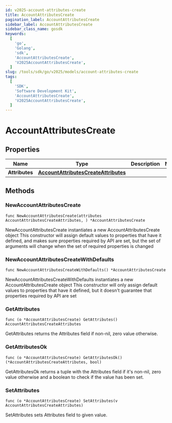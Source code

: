 ```yaml
---
id: v2025-account-attributes-create
title: AccountAttributesCreate
pagination_label: AccountAttributesCreate
sidebar_label: AccountAttributesCreate
sidebar_class_name: gosdk
keywords:
  [
    'go',
    'Golang',
    'sdk',
    'AccountAttributesCreate',
    'V2025AccountAttributesCreate',
  ]
slug: /tools/sdk/go/v2025/models/account-attributes-create
tags:
  [
    'SDK',
    'Software Development Kit',
    'AccountAttributesCreate',
    'V2025AccountAttributesCreate',
  ]
---
```


# AccountAttributesCreate

## Properties

| Name | Type | Description | Notes |
| --- | --- | --- | --- |
| **Attributes** | [**AccountAttributesCreateAttributes**](account-attributes-create-attributes) |  |

## Methods

### NewAccountAttributesCreate

`func NewAccountAttributesCreate(attributes AccountAttributesCreateAttributes, ) *AccountAttributesCreate`

NewAccountAttributesCreate instantiates a new AccountAttributesCreate object This constructor will assign default values to properties that have it defined, and makes sure properties required by API are set, but the set of arguments will change when the set of required properties is changed

### NewAccountAttributesCreateWithDefaults

`func NewAccountAttributesCreateWithDefaults() *AccountAttributesCreate`

NewAccountAttributesCreateWithDefaults instantiates a new AccountAttributesCreate object This constructor will only assign default values to properties that have it defined, but it doesn't guarantee that properties required by API are set

### GetAttributes

`func (o *AccountAttributesCreate) GetAttributes() AccountAttributesCreateAttributes`

GetAttributes returns the Attributes field if non-nil, zero value otherwise.

### GetAttributesOk

`func (o *AccountAttributesCreate) GetAttributesOk() (*AccountAttributesCreateAttributes, bool)`

GetAttributesOk returns a tuple with the Attributes field if it's non-nil, zero value otherwise and a boolean to check if the value has been set.

### SetAttributes

`func (o *AccountAttributesCreate) SetAttributes(v AccountAttributesCreateAttributes)`

SetAttributes sets Attributes field to given value.
